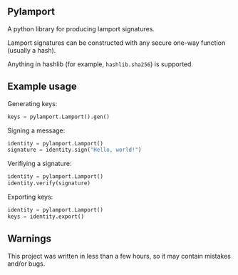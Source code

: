 ## Pylamport
A python library for producing lamport signatures.

Lamport signatures can be constructed with any secure one-way function (usually
a hash).

Anything in hashlib (for example, `hashlib.sha256`) is supported.

## Example usage
Generating keys:
```python
keys = pylamport.Lamport().gen()
```

Signing a message:
```python
identity = pylamport.Lamport()
signature = identity.sign("Hello, world!")
```

Verifiying a signature:
```python
identity = pylamport.Lamport()
identity.verify(signature)
```

Exporting keys:
```python
identity = pylamport.Lamport()
keys = identity.export()
```

## Warnings
This project was written in less than a few hours, so it may contain mistakes
and/or bugs.
